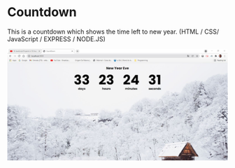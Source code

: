 # Countdown

This is a countdown which shows the time left to new year. (HTML / CSS/ JavaScript / EXPRESS / NODE.JS)

![GitHub Logo](/print.JPG)
